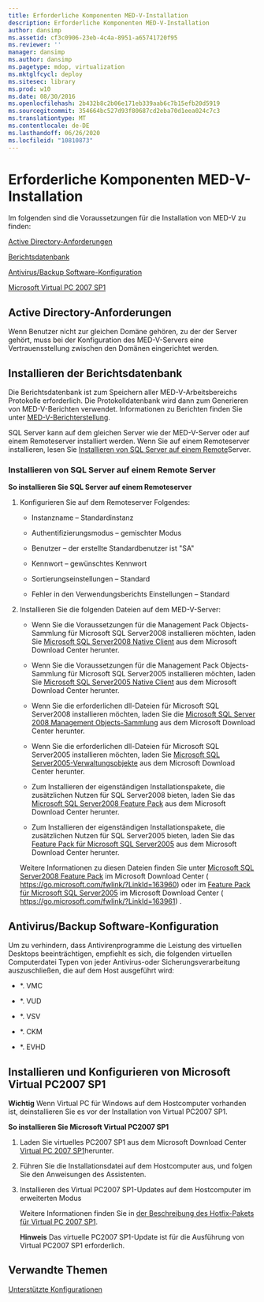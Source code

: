 ```yaml
---
title: Erforderliche Komponenten MED-V-Installation
description: Erforderliche Komponenten MED-V-Installation
author: dansimp
ms.assetid: cf3c0906-23eb-4c4a-8951-a65741720f95
ms.reviewer: ''
manager: dansimp
ms.author: dansimp
ms.pagetype: mdop, virtualization
ms.mktglfcycl: deploy
ms.sitesec: library
ms.prod: w10
ms.date: 08/30/2016
ms.openlocfilehash: 2b432b8c2b06e171eb339aab6c7b15efb20d5919
ms.sourcegitcommit: 354664bc527d93f80687cd2eba70d1eea024c7c3
ms.translationtype: MT
ms.contentlocale: de-DE
ms.lasthandoff: 06/26/2020
ms.locfileid: "10810873"
---
```

# Erforderliche Komponenten MED-V-Installation


Im folgenden sind die Voraussetzungen für die Installation von MED-V zu finden:

[Active Directory-Anforderungen](#bkmk-activedirectoryrequirements)

[Berichtsdatenbank](#bkmk-howtoinstallthereportdatabase)

[Antivirus/Backup Software-Konfiguration](#bkmk-antivirusbackupsoftwareconfiguration)

[Microsoft Virtual PC 2007 SP1](#bkmk-howtoinstallandconfiguremicrosoftvirtualpc2007sp1)

## <a href="" id="bkmk-activedirectoryrequirements"></a>Active Directory-Anforderungen


Wenn Benutzer nicht zur gleichen Domäne gehören, zu der der Server gehört, muss bei der Konfiguration des MED-V-Servers eine Vertrauensstellung zwischen den Domänen eingerichtet werden.

## <a href="" id="bkmk-howtoinstallthereportdatabase"></a>Installieren der Berichtsdatenbank


Die Berichtsdatenbank ist zum Speichern aller MED-V-Arbeitsbereichs Protokolle erforderlich. Die Protokolldatenbank wird dann zum Generieren von MED-V-Berichten verwendet. Informationen zu Berichten finden Sie unter [MED-V-Berichterstellung](med-v-reporting.md).

SQL Server kann auf dem gleichen Server wie der MED-V-Server oder auf einem Remoteserver installiert werden. Wenn Sie auf einem Remoteserver installieren, lesen Sie [Installieren von SQL Server auf einem Remote](#bkmk-installingsqlserveronaremoteserver)Server.

### <a href="" id="bkmk-installingsqlserveronaremoteserver"></a>Installieren von SQL Server auf einem Remote Server

**So installieren Sie SQL Server auf einem Remoteserver**

1.  Konfigurieren Sie auf dem Remoteserver Folgendes:

    -   Instanzname – Standardinstanz

    -   Authentifizierungsmodus – gemischter Modus

    -   Benutzer – der erstellte Standardbenutzer ist "SA"

    -   Kennwort – gewünschtes Kennwort

    -   Sortierungseinstellungen – Standard

    -   Fehler in den Verwendungsberichts Einstellungen – Standard

2.  Installieren Sie die folgenden Dateien auf dem MED-V-Server:

    -   Wenn Sie die Voraussetzungen für die Management Pack Objects-Sammlung für Microsoft SQL Server2008 installieren möchten, laden Sie [Microsoft SQL Server2008 Native Client](https://go.microsoft.com/fwlink/?LinkId=164039) aus dem Microsoft Download Center herunter.

    -   Wenn Sie die Voraussetzungen für die Management Pack Objects-Sammlung für Microsoft SQL Server2005 installieren möchten, laden Sie [Microsoft SQL Server2005 Native Client](https://go.microsoft.com/fwlink/?LinkId=164038) aus dem Microsoft Download Center herunter.

    -   Wenn Sie die erforderlichen dll-Dateien für Microsoft SQL Server2008 installieren möchten, laden Sie die [Microsoft SQL Server 2008 Management Objects-Sammlung](https://go.microsoft.com/fwlink/?LinkId=164041) aus dem Microsoft Download Center herunter.

    -   Wenn Sie die erforderlichen dll-Dateien für Microsoft SQL Server2005 installieren möchten, laden Sie [Microsoft SQL Server2005-Verwaltungsobjekte](https://go.microsoft.com/fwlink/?LinkId=164040) aus dem Microsoft Download Center herunter.

    -   Zum Installieren der eigenständigen Installationspakete, die zusätzlichen Nutzen für SQL Server2008 bieten, laden Sie das [Microsoft SQL Server2008 Feature Pack](https://go.microsoft.com/fwlink/?LinkId=163960) aus dem Microsoft Download Center herunter.

    -   Zum Installieren der eigenständigen Installationspakete, die zusätzlichen Nutzen für SQL Server2005 bieten, laden Sie das [Feature Pack für Microsoft SQL Server2005]( https://go.microsoft.com/fwlink/?LinkId=163961) aus dem Microsoft Download Center herunter.

    Weitere Informationen zu diesen Dateien finden Sie unter [Microsoft SQL Server2008 Feature Pack](https://go.microsoft.com/fwlink/?LinkId=163960) im Microsoft Download Center ( https://go.microsoft.com/fwlink/?LinkId=163960) oder im [Feature Pack für Microsoft SQL Server2005](https://go.microsoft.com/fwlink/?LinkId=163961) im Microsoft Download Center ( https://go.microsoft.com/fwlink/?LinkId=163961) .

## <a href="" id="bkmk-antivirusbackupsoftwareconfiguration"></a>Antivirus/Backup Software-Konfiguration


Um zu verhindern, dass Antivirenprogramme die Leistung des virtuellen Desktops beeinträchtigen, empfiehlt es sich, die folgenden virtuellen Computerdatei Typen von jeder Antivirus-oder Sicherungsverarbeitung auszuschließen, die auf dem Host ausgeführt wird:

-   \*. VMC

-   \*. VUD

-   \*. VSV

-   \*. CKM

-   \*. EVHD

## <a href="" id="bkmk-howtoinstallandconfiguremicrosoftvirtualpc2007sp1"></a>Installieren und Konfigurieren von Microsoft Virtual PC2007 SP1


**Wichtig**  Wenn Virtual PC für Windows auf dem Hostcomputer vorhanden ist, deinstallieren Sie es vor der Installation von Virtual PC2007 SP1.

 

**So installieren Sie Microsoft Virtual PC2007 SP1**

1.  Laden Sie virtuelles PC2007 SP1 aus dem Microsoft Download Center [Virtual PC 2007 SP1](https://go.microsoft.com/fwlink/?LinkId=142994)herunter.

2.  Führen Sie die Installationsdatei auf dem Hostcomputer aus, und folgen Sie den Anweisungen des Assistenten.

3.  Installieren des Virtual PC2007 SP1-Updates auf dem Hostcomputer im erweiterten Modus

    Weitere Informationen finden Sie in [der Beschreibung des Hotfix-Pakets für Virtual PC 2007 SP1](https://go.microsoft.com/fwlink/?LinkId=150575).

    **Hinweis**  Das virtuelle PC2007 SP1-Update ist für die Ausführung von Virtual PC2007 SP1 erforderlich.

     

## Verwandte Themen


[Unterstützte Konfigurationen](supported-configurationsmedv-orientation.md)

 

 





